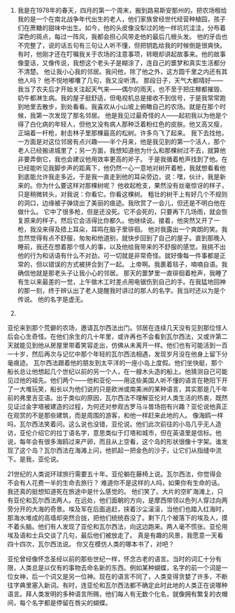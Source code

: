 1.
    我是在1978年的春天，四月的第一个周末，搬到路易斯安那州的。把农场租给我的是一个在南北战争年代出生的老人，他们家族曾经世代经营种植园，孩子们在蔗糖的甜味中出生。如今，他的头皮像没犁过的地一样坑坑洼洼，分布着深色的斑点，每过一阵风，我都会担心风带走他的最后几根头发。
   他的牙齿也不完整了，说的话五句有三句让人听不懂，但把钥匙给我的时候倒是很爽快。有时，他刚才还在叮嘱我关于农场的注意事项，转眼却讲起故事来。他的故事像童话，又像传说，我想这个老头子是糊涂了，连自己的噩梦和真实生活都分不清楚。
  他让我小心我的邻居。我问他，除了他之外，这方圆千里之内还有其他人吗？
    他不悦地嘟囔了几句，我又没听清。
    那段日子，天气大都晴好——我当了农夫后才开始关注起天气来——偶尔的雨天，也不至于把庄稼都摧毁、奶牛都淋生病。我的屋子挺舒适，但电视机总是接收不到信号，于是我常常跑到地里去散步，到处看看。我喜欢从小山坡上俯瞰自己的农场。就是在那个时候，我第一次发现了那名邻居。
    他是我见过最奇怪的人——起初我以为他是个得了白化病的年轻人，但他又没有病人那种泛着粉红色的皮肤。他又高又瘦，正端着一杆枪，射击林子里那棵最高的松树。许多鸟飞了起来。
    我下去找他，一方面是对这位邻居有点兴趣——半个月来，他是我见到的第一个活人，那个老人已经搬进城里了；另一方面，我想知道他为什么和那棵树过不去，就算他非要弄倒它，我也会建议他用效率更高的斧子。
    于是我循着枪声找到了他。在已经能听见我脚步声的距离下，他仍然一心一意地对树开着枪，我就想看看他到底能允许我走多近。于是我一直走到他的耳朵旁边，说：嘿，伙计，我是新来的。你为什么要这样对那棵树呢？
    他收起枪支，果然没有丝毫惊讶的样子，只是稍微转头，对我说：你看它。你看这棵树。
    粗壮的树干上有好几个不规则的洞口，边缘被子弹烧出了美丽的痕迹。我欣赏了一会儿，但还是不明白他在做什么。
    它中了很多枪，但是还没死。它不会死的，只要再下几场雨，就会恢复原来的样子。然后它会活得比你都久。他继续说。接着，他突然又开了一枪，我没来得及捂上耳朵，耳鸣在脑子里徘徊。
    他对我露出一个爽朗的笑。我忽然觉得有点不舒服，匆匆和他道别，就快步回到了自己的屋子。直到那晚入睡前，我还在想着那个怪人的事，以及他给我带来的不舒服的感觉。我挑不出他的行为和话语有什么不对劲，可一切就是非常奇怪。就好像每一件事都是正常的，但以错误的方式被拼合到了一起。
    上帝啊。我裹着毯子，喃喃自语。我确信他就是那老头子让我小心的邻居。
    那天的噩梦里一直徘徊着枪声，我睡了有生以来最差的一觉，上午做木工时差点用电锯伤到自己的手。在我猛地回神的那一刻，终于辨认出了老人提醒我时讲过的那人的名字。我当时还以为是个传说。
    他的名字是虚无。

2.
亚伦来到那个荒僻的农场，邀请瓦尔西法出门。邻居在连续几天没有见到那位怪人后会心生奇怪。在他们余生的几十年里，或许再也不会看到瓦尔西法，又或许第二天就能见到他从房屋里带着笑容走出，仿佛从未离开一样。他们也有可能活到一百一十岁，然后再次与记忆中那个年轻的瓦尔西法相遇，发现岁月没在他身上留下分毫痕迹。
瓦尔西法跟着他的朋友到太平洋的一座小岛上度假。他们坐快艇，那个船长总让他想起几个世纪以前的另一个人，在一艘木头造的船上。他猜测自己可能见过他的祖先。他们两个——他和亚伦——用这些美国人听不懂的语言在艳阳下开了一大堆玩笑，船长以为他们说的只是欧洲或南美洲的某种语言，其实那是几千年前的弗里吉亚语。出于类似的原因，瓦尔西法不理解亚伦对人类生活的热衷，既然见证过金字塔被建造的过程，为何还对参观古罗马斗兽场抱有兴趣？亚伦说他真正在观赏的不是那些建筑，而是周围的游客，和他一样赶来此地的人。
像海鸥一样吗，瓦尔西法笑着问。这么说也没错，亚伦说。他们此次前往的小岛几乎无人造访，亚伦介绍它的拉丁语名字，意思类似于灯塔和城市，但在英语里是信标。他说，每年会有很多海鸥过来产卵，而且从上空看，这个岛的形状很像十字架。谁发现了这个岛？瓦尔西法在海滩上问，他抓起一把金色的沙子，让它们从指缝中流下。是我，亚伦说。

21世纪的人类说环球旅行需要五十年。亚伦躺在藤椅上说。瓦尔西法，你觉得会不会有人花费一半的生命去旅行？
难道你不是这样的人吗，如果你有生命的话。
我还真的挺想知道死在旅途中是什么感觉的。
他们笑了。大片的空旷海滩上，只有亚伦和瓦尔西法两人。在远处，他们面朝的方向，是摩西带领以色列人穿过向两旁分开的大海的奇景。埃及军在后面追赶，挟着沙尘滚滚，当他们也踏入红海时，那海水堆成的高墙却突然合拢，把他们统统吞没了。剩下几个被落下的埃及人，摸不着头脑。他们有人发现了亚伦和瓦尔西法，向这边跑来。两人毫不慌张。亚伦用埃及语和士兵交谈了几句，最后他们被放走了。
真是有趣的风景，我愿意一天看四十四次，瓦尔西法说。
你又在模仿人类的哪本书了，对吧？

亚伦曾经像怀念圣经以前的那些世纪一样，怀念古老的语言。当时的词汇十分有限，人类总是以仅有的事物去命名新的东西。例如某种蝴蝶，名字的前一个词是一位女神，后一个词又是另一位神。现在的语言不同了，人类变得贪婪了许多，不断往字典里塞入新词。有时，连亚伦和瓦尔西法都不确定此时此地的人类正在说哪种语言。拜人类发明的多种语言所赐，他们每人有无数个化名，就像拥有繁复的衣帽间，每个名字都是停留在唇尖的蝴蝶。